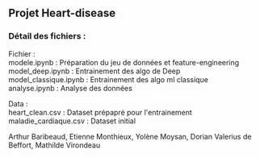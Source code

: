 ## Projet Heart-disease  

### Détail des fichiers :

Fichier :  
modele.ipynb : Préparation du jeu de données et feature-engineering  
model_deep.ipynb : Entrainement des algo de Deep  
model_classique.ipynb : Entrainement des algo ml classique  
analyse.ipynb : Analyse des données  
  
Data :  
heart_clean.csv : Dataset prépapré pour l'entrainement  
maladie_cardiaque.csv : Dataset initial
  
  
Arthur Baribeaud, Etienne Monthieux, Yolène Moysan, Dorian Valerius de Beffort, Mathilde Virondeau
